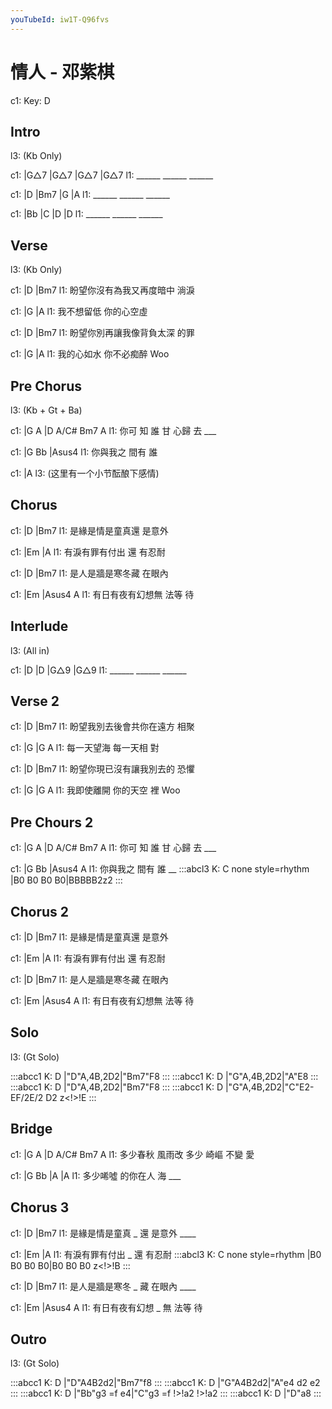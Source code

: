```yaml
---
youTubeId: iw1T-Q96fvs
---
```


# 情人 - 邓紫棋

c1: Key: D

## Intro

l3: (Kb Only)

c1: |G△7   |G△7   |G△7   |G△7
l1:  ______ ______ ______

c1: |D     |Bm7   |G     |A
l1:  ______ ______ ______

c1: |Bb    |C     |D     |D
l1:  ______ ______ ______

## Verse

l3: (Kb Only)

c1: |D                       |Bm7
l1:  盼望你沒有為我又再度暗中 淌淚

c1: |G         |A
l1:  我不想留低 你的心空虛

c1: |D                       |Bm7
l1:  盼望你別再讓我像背負太深 的罪

c1: |G         |A
l1:  我的心如水 你不必痴醉 Woo

## Pre Chorus

l3: (Kb + Gt + Ba)

c1: |G    A    |D  A/C# Bm7 A
l1:  你可 知 誰 甘 心歸 去  ___

c1: |G        Bb  |Asus4
l1:  你與我之 間有 誰

c1: |A
l3:  (这里有一个小节酝酿下感情)

## Chorus

c1: |D               |Bm7
l1:  是緣是情是童真還 是意外

c1: |Em               |A
l1:  有淚有罪有付出 還 有忍耐

c1: |D               |Bm7
l1:  是人是牆是寒冬藏 在眼內

c1: |Em              |Asus4 A
l1:  有日有夜有幻想無 法等  待


## Interlude

l3: (All in)

c1: |D     |D     |G△9   |G△9
l1:  ______ ______ ______

## Verse 2

c1: |D                       |Bm7
l1:  盼望我別去後會共你在遠方 相聚

c1: |G         |G        A
l1:  每一天望海 每一天相 對

c1: |D                       |Bm7
l1:  盼望你現已沒有讓我別去的 恐懼

c1: |G         |G        A
l1:  我即使離開 你的天空 裡 Woo

## Pre Chours 2

c1: |G    A    |D  A/C# Bm7 A
l1:  你可 知 誰 甘 心歸 去  ___

c1: |G        Bb  |Asus4   A
l1:  你與我之 間有 誰   __
:::abcl3
K: C none style=rhythm
|B0 B0 B0 B0|BBBBB2z2
:::

## Chorus 2

c1: |D               |Bm7
l1:  是緣是情是童真還 是意外

c1: |Em               |A
l1:  有淚有罪有付出 還 有忍耐

c1: |D               |Bm7
l1:  是人是牆是寒冬藏 在眼內

c1: |Em              |Asus4 A
l1:  有日有夜有幻想無 法等  待

## Solo

l3: (Gt Solo)

:::abcc1
K: D
|"D"A,4B,2D2|"Bm7"F8
:::
:::abcc1
K: D
|"G"A,4B,2D2|"A"E8
:::
:::abcc1
K: D
|"D"A,4B,2D2|"Bm7"F8
:::
:::abcc1
K: D
|"G"A,4B,2D2|"C"E2-EF/2E/2 D2 z<!>!E
:::

## Bridge

c1: |G         A     |D     A/C# Bm7  A
l1:   多少春秋 風雨改  多少 崎嶇 不變 愛

c1: |G         Bb      |A     |A
l1:   多少唏噓 的你在人 海 ___


## Chorus 3

c1: |D                  |Bm7
l1:  是緣是情是童真 _ 還 是意外 ____

c1: |Em                 |A
l1:  有淚有罪有付出 _ 還 有忍耐
:::abcl3
K: C none style=rhythm
|B0 B0 B0 B0|B0 B0 B0 z<!>!B
:::

c1: |D                  |Bm7
l1:  是人是牆是寒冬 _ 藏 在眼內 ____

c1: |Em                 |Asus4 A
l1:  有日有夜有幻想 _ 無 法等  待

## Outro

l3: (Gt Solo)

:::abcc1
K: D
|"D"A4B2d2|"Bm7"f8
:::
:::abcc1
K: D
|"G"A4B2d2|"A"e4 d2 e2
:::
:::abcc1
K: D
|"Bb"g3 =f e4|"C"g3 =f !>!a2 !>!a2
:::
:::abcc1
K: D
|"D"a8
:::
